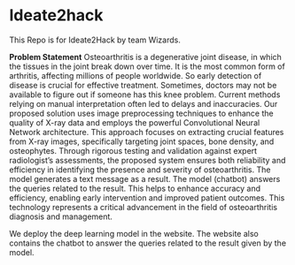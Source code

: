 # Ideate2hack
This Repo is for Ideate2Hack by team Wizards. 

**Problem Statement**
Osteoarthritis is a degenerative joint disease, in which the tissues in the joint break down over time. It is the most common form of arthritis, affecting millions of people worldwide. So early detection of disease is crucial for effective treatment. Sometimes, doctors may not be available to figure out if someone has this knee problem. Current methods relying on manual interpretation often led to delays and inaccuracies. Our proposed solution uses image preprocessing techniques to enhance the quality of X-ray data and employs the powerful Convolutional Neural Network architecture. This approach focuses on extracting crucial features from X-ray images, specifically targeting joint spaces, bone density, and osteophytes. Through rigorous testing and validation against expert radiologist’s assessments, the proposed system ensures both reliability and efficiency in identifying the presence and severity of osteoarthritis. The model generates a text message as a result. The model (chatbot) answers the queries related to the result. This helps to enhance accuracy and efficiency, enabling early intervention and improved patient outcomes. This technology represents a critical advancement in the field of osteoarthritis diagnosis and management.


We deploy the deep learning model in the website. The website also contains the chatbot to answer the queries related to the result given by the model.
